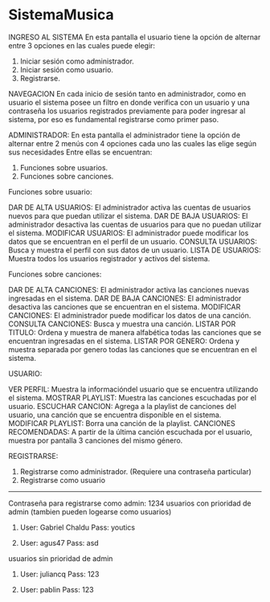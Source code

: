 # SistemaMusica

INGRESO AL SISTEMA
En esta pantalla el usuario tiene la opción de alternar entre 3 opciones en las cuales puede elegir:
1) Iniciar sesión como administrador.
2) Iniciar sesión como usuario.
3) Registrarse.

NAVEGACION
En cada inicio de sesión tanto en administrador, como en usuario el sistema posee un filtro en donde verifica con un usuario y una contraseña los usuarios registrados previamente para poder ingresar al sistema, por eso es fundamental registrarse como primer paso.

ADMINISTRADOR:
En esta pantalla el administrador tiene la opción de alternar entre 2 menús con 4 opciones cada uno las cuales las elige según sus necesidades Entre ellas se encuentran:
1) Funciones sobre usuarios.
2) Funciones sobre canciones.

Funciones sobre usuario:

DAR DE ALTA USUARIOS: El administrador activa las cuentas de usuarios nuevos para que puedan utilizar el sistema.
DAR DE BAJA USUARIOS: El administrador desactiva las cuentas de usuarios para que no puedan utilizar el sistema.
MODIFICAR USUARIOS: El administrador puede modificar los datos que se encuentran en el perfil de un usuario.
CONSULTA USUARIOS: Busca y muestra el perfil con sus datos de un usuario.
LISTA DE USUARIOS: Muestra todos los usuarios registrador y activos del sistema.

Funciones sobre canciones: 

DAR DE ALTA CANCIONES: El administrador activa las canciones nuevas ingresadas en el sistema.
DAR DE BAJA CANCIONES: El administrador desactiva las canciones que se encuentran en el sistema.
MODIFICAR CANCIONES: El administrador puede modificar los datos de una canción.
CONSULTA CANCIONES: Busca y muestra una canción.
LISTAR POR TITULO: Ordena y muestra de manera alfabética todas las canciones que se encuentran ingresadas en el sistema.
LISTAR POR GENERO: Ordena y muestra separada por genero todas las canciones que se encuentran en el sistema.


USUARIO:

VER PERFIL: Muestra la informacióndel usuario que se encuentra utilizando el sistema.
MOSTRAR PLAYLIST: Muestra las canciones escuchadas por el usuario.
ESCUCHAR CANCION: Agrega a la playlist de canciones del usuario, una canción que se encuentra disponible en el sistema.
MODIFICAR PLAYLIST: Borra una canción de la playlist.
CANCIONES RECOMENDADAS: A partir de la última canción escuchada por el usuario, muestra por pantalla 3 canciones del mismo género.

REGISTRARSE:
1) Registrarse como administrador. (Requiere una contraseña particular)
2) Registrarse como usuario

---------------------------------------------------------------------------------------------------------------------------------------------------------------------
Contraseña para registrarse como admin: 1234
usuarios con prioridad de admin (tambien pueden logearse como usuarios)

1) User: Gabriel Chaldu
   Pass: youtics

2) User: agus47
   Pass: asd



usuarios sin prioridad de admin

1) User: juliancq
   Pass: 123

2) User: pablin
   Pass: 123
